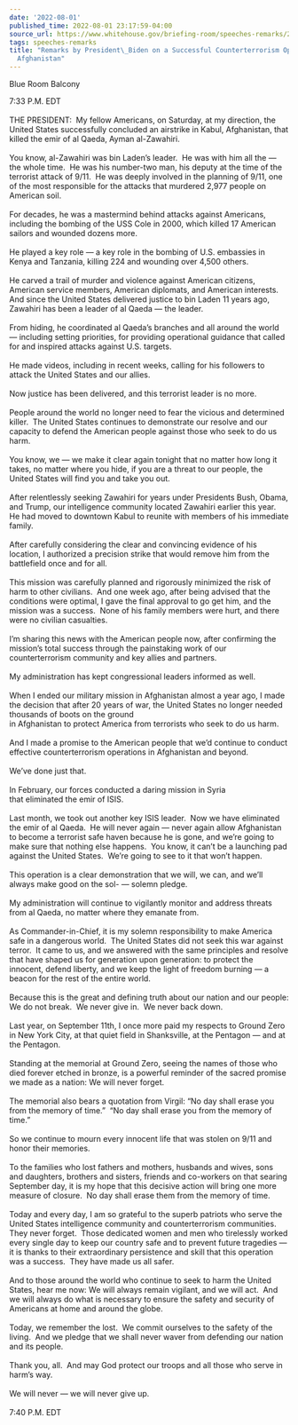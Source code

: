 ```yaml
---
date: '2022-08-01'
published_time: 2022-08-01 23:17:59-04:00
source_url: https://www.whitehouse.gov/briefing-room/speeches-remarks/2022/08/01/remarks-by-president-biden-on-a-successful-counterterrorism-operation-in-afghanistan/
tags: speeches-remarks
title: "Remarks by President\_Biden on a Successful Counterterrorism Operation in\_\
  Afghanistan"
---
```

 
Blue Room Balcony

7:33 P.M. EDT  
   
THE PRESIDENT:  My fellow Americans, on Saturday, at my direction, the
United States successfully concluded an airstrike in Kabul, Afghanistan,
that killed the emir of al Qaeda, Ayman al-Zawahiri.   
   
You know, al-Zawahiri was bin Laden’s leader.  He was with him all the —
the whole time.  He was his number-two man, his deputy at the time of
the terrorist attack of 9/11.  He was deeply involved in the planning of
9/11, one of the most responsible for the attacks that murdered 2,977
people on American soil.   
   
For decades, he was a mastermind behind attacks against Americans,
including the bombing of the USS Cole in 2000, which killed 17 American
sailors and wounded dozens more.   
   
He played a key role — a key role in the bombing of U.S. embassies in
Kenya and Tanzania, killing 224 and wounding over 4,500 others.  
   
He carved a trail of murder and violence against American citizens,
American service members, American diplomats, and American interests. 
And since the United States delivered justice to bin Laden 11 years ago,
Zawahiri has been a leader of al Qaeda — the leader.   
   
From hiding, he coordinated al Qaeda’s branches and all around the world
— including setting priorities, for providing operational guidance that
called for and inspired attacks against U.S. targets.   
   
He made videos, including in recent weeks, calling for his followers to
attack the United States and our allies.  
   
Now justice has been delivered, and this terrorist leader is no more.  
   
People around the world no longer need to fear the vicious and
determined killer.  The United States continues to demonstrate our
resolve and our capacity to defend the American people against those who
seek to do us harm.  
   
You know, we — we make it clear again tonight that no matter how long it
takes, no matter where you hide, if you are a threat to our people, the
United States will find you and take you out.   
   
After relentlessly seeking Zawahiri for years under Presidents Bush,
Obama, and Trump, our intelligence community located Zawahiri earlier
this year.  He had moved to downtown Kabul to reunite with members of
his immediate family.   
   
After carefully considering the clear and convincing evidence of his
location, I authorized a precision strike that would remove him from the
battlefield once and for all.  
   
This mission was carefully planned and rigorously minimized the risk of
harm to other civilians.  And one week ago, after being advised that the
conditions were optimal, I gave the final approval to go get him, and
the mission was a success.  None of his family members were hurt, and
there were no civilian casualties.  
   
I’m sharing this news with the American people now, after confirming the
mission’s total success through the painstaking work of our
counterterrorism community and key allies and partners.   
   
My administration has kept congressional leaders informed as well.  
   
When I ended our military mission in Afghanistan almost a year ago, I
made the decision that after 20 years of war, the United States no
longer needed thousands of boots on the ground  
in Afghanistan to protect America from terrorists who seek to do us
harm.  
   
And I made a promise to the American people that we’d continue to
conduct effective counterterrorism operations in Afghanistan and
beyond.  
   
We’ve done just that.  
   
In February, our forces conducted a daring mission in Syria  
that eliminated the emir of ISIS.  
   
Last month, we took out another key ISIS leader.  Now we have eliminated
the emir of al Qaeda.  He will never again — never again allow
Afghanistan to become a terrorist safe haven because he is gone, and
we’re going to make sure that nothing else happens.  You know, it can’t
be a launching pad against the United States.  We’re going to see to it
that won’t happen.  
   
This operation is a clear demonstration that we will, we can, and we’ll
always make good on the sol- — solemn pledge.   
   
My administration will continue to vigilantly monitor and address
threats from al Qaeda, no matter where they emanate from.  
   
As Commander-in-Chief, it is my solemn responsibility to make America
safe in a dangerous world.  The United States did not seek this war
against terror.  It came to us, and we answered with the same principles
and resolve that have shaped us for generation upon generation: to
protect the innocent, defend liberty, and we keep the light of freedom
burning — a beacon for the rest of the entire world.  
   
Because this is the great and defining truth about our nation and our
people: We do not break.  We never give in.  We never back down.  
   
Last year, on September 11th, I once more paid my respects to Ground
Zero in New York City, at that quiet field in Shanksville, at the
Pentagon — and at the Pentagon.  
   
Standing at the memorial at Ground Zero, seeing the names of those who
died forever etched in bronze, is a powerful reminder of the sacred
promise we made as a nation: We will never forget.  
   
The memorial also bears a quotation from Virgil: “No day shall erase you
from the memory of time.”  “No day shall erase you from the memory of
time.”  
   
So we continue to mourn every innocent life that was stolen on 9/11 and
honor their memories.   
   
To the families who lost fathers and mothers, husbands and wives, sons
and daughters, brothers and sisters, friends and co-workers on that
searing September day, it is my hope that this decisive action will
bring one more measure of closure.  No day shall erase them from the
memory of time.  
   
Today and every day, I am so grateful to the superb patriots who serve
the United States intelligence community and counterterrorism
communities.  They never forget.  Those dedicated women and men who
tirelessly worked every single day to keep our country safe and to
prevent future tragedies — it is thanks to their extraordinary
persistence and skill that this operation was a success.  They have made
us all safer.  
   
And to those around the world who continue to seek to harm the United
States, hear me now: We will always remain vigilant, and we will act. 
And we will always do what is necessary to ensure the safety and
security of Americans at home and around the globe.  
   
Today, we remember the lost.  We commit ourselves to the safety of the
living.  And we pledge that we shall never waver from defending our
nation and its people.  
   
Thank you, all.  And may God protect our troops and all those who serve
in harm’s way.  
   
We will never — we will never give up.  
   
7:40 P.M. EDT
